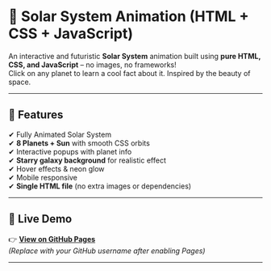 # 🌌 Solar System Animation (HTML + CSS + JavaScript)

An interactive and futuristic **Solar System** animation built using **pure HTML, CSS, and JavaScript** – no images, no frameworks!  
Click on any planet to learn a cool fact about it. Inspired by the beauty of space.  

---

## 🚀 Features
✔ Fully Animated Solar System  
✔ **8 Planets + Sun** with smooth CSS orbits  
✔ Interactive popups with planet info  
✔ **Starry galaxy background** for realistic effect  
✔ Hover effects & neon glow  
✔ Mobile responsive  
✔ **Single HTML file** (no extra images or dependencies)  

---

## 🎥 Live Demo  
👉 [**View on GitHub Pages**](https://your-username.github.io/solar-system/)  
*(Replace with your GitHub username after enabling Pages)*  

---

